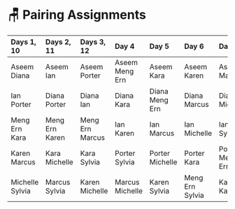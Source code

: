 # 🪑 Pairing Assignments

| Days 1, 10 | Days 2, 11 | Days 3, 12 | Day 4 | Day 5 | Day 6 | Day 7 | Day 8 | Day 9 |
| :--- | :--- | :--- | :--- | :--- | :--- | :--- | :--- | :--- |
| Aseem Diana | Aseem Ian | Aseem Porter | Aseem Meng Ern | Aseem Kara | Aseem Karen | Aseem Marcus | Aseem Michelle | Aseem Sylvia |
| Ian Porter | Diana Porter | Diana Ian | Diana Kara | Diana Meng Ern | Diana Marcus | Diana Michelle | Diana Sylvia | Diana Karen |
| Meng Ern Kara | Meng Ern Karen | Meng Ern Marcus | Ian Karen | Ian Marcus | Ian Michelle | Ian Sylvia | Ian Meng Ern | Ian Kara |
| Karen Marcus | Kara Michelle | Kara Sylvia | Porter Sylvia | Porter Michelle | Porter Kara | Porter Meng Ern | Porter Karen | Porter Marcus |
| Michelle Sylvia | Marcus Sylvia | Karen Michelle | Marcus Michelle | Karen Sylvia | Meng Ern Sylvia | Kara Karen | Kara Marcus | Meng Ern Michelle |

